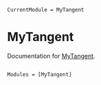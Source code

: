 ```@meta
CurrentModule = MyTangent
```

# MyTangent

Documentation for [MyTangent](https://github.com/h3rror/MyTangent.jl).

```@index
```

```@autodocs
Modules = [MyTangent]
```
